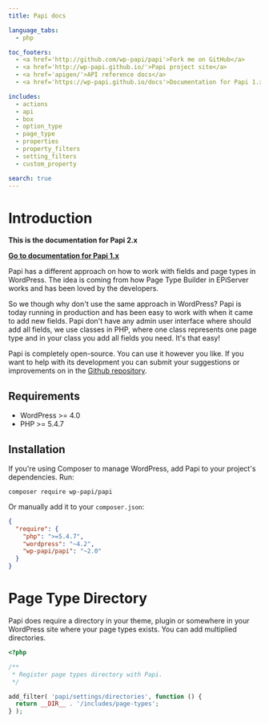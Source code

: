 ```yaml
---
title: Papi docs

language_tabs:
  - php

toc_footers:
  - <a href='http://github.com/wp-papi/papi'>Fork me on GitHub</a>
  - <a href='http://wp-papi.github.io/'>Papi project site</a>
  - <a href='apigen/'>API reference docs</a>
  - <a href='https://wp-papi.github.io/docs'>Documentation for Papi 1.x</a>

includes:
  - actions
  - api
  - box
  - option_type
  - page_type
  - properties
  - property_filters
  - setting_filters
  - custom_property

search: true
---
```


# Introduction

**This is the documentation for Papi 2.x**

[**Go to documentation for Papi 1.x**](https://wp-papi.github.io/docs-1.x)

Papi has a different approach on how to work with fields and page types in WordPress. The idea is coming from how Page Type Builder in EPiServer works and has been loved by the developers.

So we though why don't use the same approach in WordPress? Papi is today running in production and has been easy to work with when it came to add new fields. Papi don't have any admin user interface where should add all fields, we use classes in PHP, where one class represents one page type and in your class you add all fields you need. It's that easy!

Papi is completely open-source. You can use it however you like. If you want to help with its development you can submit your suggestions or improvements on in the [Github repository](https://github.com/wp-papi/papi).

## Requirements

* WordPress >= 4.0
* PHP >= 5.4.7

## Installation

If you're using Composer to manage WordPress, add Papi to your project's dependencies. Run:

`composer require wp-papi/papi`

Or manually add it to your `composer.json`:

```json
{
  "require": {
    "php": ">=5.4.7",
    "wordpress": "~4.2",
    "wp-papi/papi": "~2.0"
  }
}
```

# Page Type Directory

Papi does require a directory in your theme, plugin or somewhere in your WordPress site where your page types exists. You can add multiplied directories.

```php
<?php

/**
 * Register page types directory with Papi.
 */

add_filter( 'papi/settings/directories', function () {
  return __DIR__ . '/includes/page-types';
} );
```
